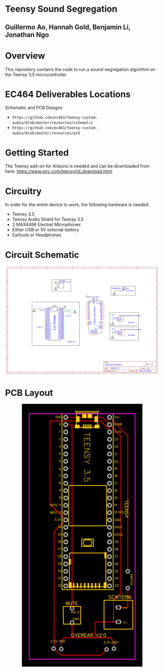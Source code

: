 # Teensy Sound Segregation
## Guillermo Ao, Hannah Gold, Benjamin Li, Jonathan Ngo

# Overview
This repository contains the code to run a sound-segregation algorithm on the Teensy 3.5 microcontroller

# EC464 Deliverables Locations
Schematic and PCB Designs
 - ```https://github.com/ec463/teensy-custom-audio/blob/master/resources/schematic```
 - ```https://github.com/ec463/teensy-custom-audio/blob/master/resources/pcb```

# Getting Started
The Teensy add-on for Arduino is needed and can be downloaded from here: https://www.pjrc.com/teensy/td_download.html

# Circuitry
In order for the entire device to work, the following hardware is needed:
 - Teensy 3.5
 - Teensy Audio Shield for Teensy 3.5
 - 2 MAX4466 Electret Microphones
 - Either USB or 5V external battery
 - Earbuds or Headphones

# Circuit Schematic
<p align="center">
   <img src="https://github.com/ec463/teensy-custom-audio/blob/master/resources/schematic/overear_schematic.png" alt="schematic"/>
</p>

# PCB Layout
<p align="center">
   <img src="https://github.com/ec463/teensy-custom-audio/blob/master/resources/pcb/overear_pcb.png" alt="PCB"/>
</p>
